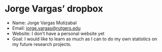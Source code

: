 Jorge Vargas’ dropbox
============================

- Name: Jorge Vargas Mutizabal
- Email: jorge.vargas@rutgers.edu
- Website: I don't have a personal website yet 
- Goal: I would like to learn as much as I can to do my own statistics on my future research projects. 

